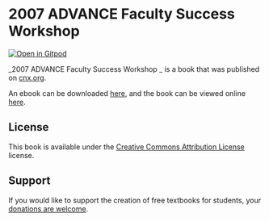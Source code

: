 # 2007 ADVANCE Faculty Success Workshop 

[![Open in Gitpod](https://gitpod.io/button/open-in-gitpod.svg)](https://gitpod.io/from-referrer/)

_2007 ADVANCE Faculty Success Workshop _ is a book that was published on [cnx.org](https://cnx.org/).

An ebook can be downloaded [here](https://github.com/cnx-user-books/cnxbook-2007-advance-faculty-success-workshop/releases/latest), and the book can be viewed online [here](https://github.com/cnx-user-books/cnxbook-2007-advance-faculty-success-workshop/releases/latest).

## License
This book is available under the [Creative Commons Attribution License](./LICENSE) license.

## Support
If you would like to support the creation of free textbooks for students, your [donations are welcome](https://riceconnect.rice.edu/donation/support-openstax-banner).
